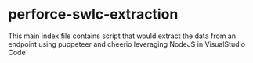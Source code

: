 # perforce-swlc-extraction

This main index file contains script that would extract the data from an endpoint using puppeteer and cheerio leveraging NodeJS in VisualStudio Code
